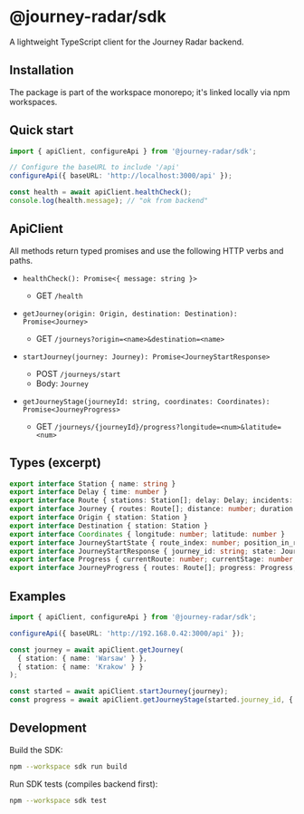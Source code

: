 # @journey-radar/sdk

A lightweight TypeScript client for the Journey Radar backend.

## Installation
The package is part of the workspace monorepo; it's linked locally via npm workspaces.

## Quick start
```ts
import { apiClient, configureApi } from '@journey-radar/sdk';

// Configure the baseURL to include '/api'
configureApi({ baseURL: 'http://localhost:3000/api' });

const health = await apiClient.healthCheck();
console.log(health.message); // "ok from backend"
```

## ApiClient
All methods return typed promises and use the following HTTP verbs and paths.

- `healthCheck(): Promise<{ message: string }>`
  - GET `/health`

- `getJourney(origin: Origin, destination: Destination): Promise<Journey>`
  - GET `/journeys?origin=<name>&destination=<name>`

- `startJourney(journey: Journey): Promise<JourneyStartResponse>`
  - POST `/journeys/start`
  - Body: `Journey`

- `getJourneyStage(journeyId: string, coordinates: Coordinates): Promise<JourneyProgress>`
  - GET `/journeys/{journeyId}/progress?longitude=<num>&latitude=<num>`

## Types (excerpt)
```ts
export interface Station { name: string }
export interface Delay { time: number }
export interface Route { stations: Station[]; delay: Delay; incidents: Incident[] }
export interface Journey { routes: Route[]; distance: number; duration: number }
export interface Origin { station: Station }
export interface Destination { station: Station }
export interface Coordinates { longitude: number; latitude: number }
export interface JourneyStartState { route_index: number; position_in_route: number; updated_at: string }
export interface JourneyStartResponse { journey_id: string; state: JourneyStartState }
export interface Progress { currentRoute: number; currentStage: number; currentConnection: Connection }
export interface JourneyProgress { routes: Route[]; progress: Progress; delay: Delay; firstStation: Station; lastStation: Station }
```

## Examples
```ts
import { apiClient, configureApi } from '@journey-radar/sdk';

configureApi({ baseURL: 'http://192.168.0.42:3000/api' });

const journey = await apiClient.getJourney(
  { station: { name: 'Warsaw' } },
  { station: { name: 'Krakow' } }
);

const started = await apiClient.startJourney(journey);
const progress = await apiClient.getJourneyStage(started.journey_id, { longitude: 21.0, latitude: 52.2 });
```

## Development
Build the SDK:
```bash
npm --workspace sdk run build
```
Run SDK tests (compiles backend first):
```bash
npm --workspace sdk test
```

